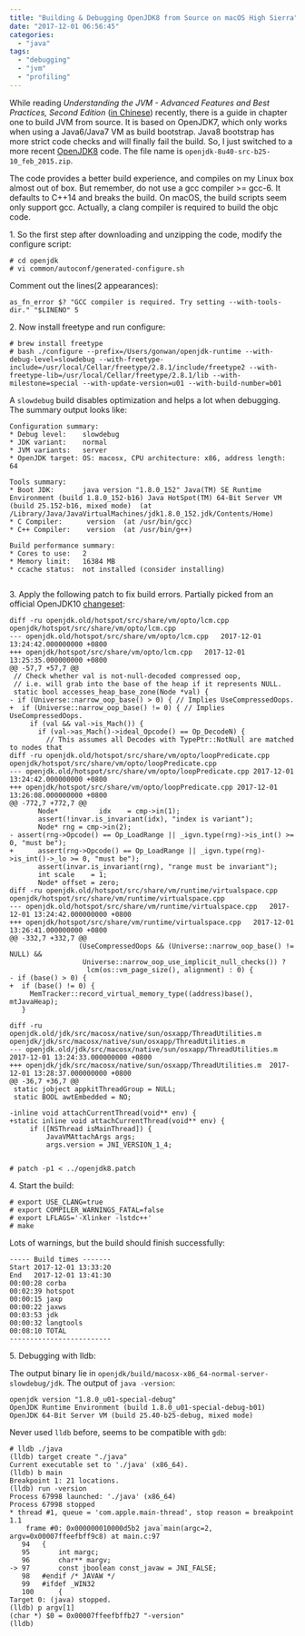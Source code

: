```yaml
---
title: "Building & Debugging OpenJDK8 from Source on macOS High Sierra"
date: "2017-12-01 06:56:45"
categories: 
  - "java"
tags: 
  - "debugging"
  - "jvm"
  - "profiling"
---
```


While reading _Understanding the JVM - Advanced Features and Best Practices, Second Edition_ ([in Chinese](https://www.amazon.cn/dp/B00D2ID4PK/)) recently, there is a guide in chapter one to build JVM from source. It is based on OpenJDK7, which only works when using a Java6/Java7 VM as build bootstrap. Java8 bootstrap has more strict code checks and will finally fail the build. So, I just switched to a more recent [OpenJDK8](http://jdk.java.net/java-se-ri/8) code. The file name is `openjdk-8u40-src-b25-10_feb_2015.zip`.

The code provides a better build experience, and compiles on my Linux box almost out of box. But remember, do not use a gcc compiler >= gcc-6. It defaults to C++14 and breaks the build. On macOS, the build scripts seem only support gcc. Actually, a clang compiler is required to build the objc code.

1\. So the first step after downloading and unzipping the code, modify the configure script:

```
# cd openjdk
# vi common/autoconf/generated-configure.sh
```

Comment out the lines(2 appearances):

```
as_fn_error $? "GCC compiler is required. Try setting --with-tools-dir." "$LINENO" 5
```

2\. Now install freetype and run configure:

```
# brew install freetype
# bash ./configure --prefix=/Users/gonwan/openjdk-runtime --with-debug-level=slowdebug --with-freetype-include=/usr/local/Cellar/freetype/2.8.1/include/freetype2 --with-freetype-lib=/usr/local/Cellar/freetype/2.8.1/lib --with-milestone=special --with-update-version=u01 --with-build-number=b01
```

A `slowdebug` build disables optimization and helps a lot when debugging. The summary output looks like:

```
Configuration summary:
* Debug level:    slowdebug
* JDK variant:    normal
* JVM variants:   server
* OpenJDK target: OS: macosx, CPU architecture: x86, address length: 64

Tools summary:
* Boot JDK:       java version "1.8.0_152" Java(TM) SE Runtime Environment (build 1.8.0_152-b16) Java HotSpot(TM) 64-Bit Server VM (build 25.152-b16, mixed mode)  (at /Library/Java/JavaVirtualMachines/jdk1.8.0_152.jdk/Contents/Home)
* C Compiler:      version  (at /usr/bin/gcc)
* C++ Compiler:    version  (at /usr/bin/g++)

Build performance summary:
* Cores to use:   2
* Memory limit:   16384 MB
* ccache status:  not installed (consider installing)


```

3\. Apply the following patch to fix build errors. Partially picked from an official OpenJDK10 [changeset](http://hg.openjdk.java.net/jdk10/jdk10/hotspot/rev/316854ef2fa2):

```
diff -ru openjdk.old/hotspot/src/share/vm/opto/lcm.cpp openjdk/hotspot/src/share/vm/opto/lcm.cpp
--- openjdk.old/hotspot/src/share/vm/opto/lcm.cpp	2017-12-01 13:24:42.000000000 +0800
+++ openjdk/hotspot/src/share/vm/opto/lcm.cpp	2017-12-01 13:25:35.000000000 +0800
@@ -57,7 +57,7 @@
 // Check whether val is not-null-decoded compressed oop,
 // i.e. will grab into the base of the heap if it represents NULL.
 static bool accesses_heap_base_zone(Node *val) {
- if (Universe::narrow_oop_base() > 0) { // Implies UseCompressedOops.
+  if (Universe::narrow_oop_base() != 0) { // Implies UseCompressedOops.
     if (val && val->is_Mach()) {
       if (val->as_Mach()->ideal_Opcode() == Op_DecodeN) {
         // This assumes all Decodes with TypePtr::NotNull are matched to nodes that
diff -ru openjdk.old/hotspot/src/share/vm/opto/loopPredicate.cpp openjdk/hotspot/src/share/vm/opto/loopPredicate.cpp
--- openjdk.old/hotspot/src/share/vm/opto/loopPredicate.cpp	2017-12-01 13:24:42.000000000 +0800
+++ openjdk/hotspot/src/share/vm/opto/loopPredicate.cpp	2017-12-01 13:26:08.000000000 +0800
@@ -772,7 +772,7 @@
       Node*          idx    = cmp->in(1);
       assert(!invar.is_invariant(idx), "index is variant");
       Node* rng = cmp->in(2);
- assert(rng->Opcode() == Op_LoadRange || _igvn.type(rng)->is_int() >= 0, "must be");
+      assert(rng->Opcode() == Op_LoadRange || _igvn.type(rng)->is_int()->_lo >= 0, "must be");
       assert(invar.is_invariant(rng), "range must be invariant");
       int scale    = 1;
       Node* offset = zero;
diff -ru openjdk.old/hotspot/src/share/vm/runtime/virtualspace.cpp openjdk/hotspot/src/share/vm/runtime/virtualspace.cpp
--- openjdk.old/hotspot/src/share/vm/runtime/virtualspace.cpp	2017-12-01 13:24:42.000000000 +0800
+++ openjdk/hotspot/src/share/vm/runtime/virtualspace.cpp	2017-12-01 13:26:41.000000000 +0800
@@ -332,7 +332,7 @@
                 (UseCompressedOops && (Universe::narrow_oop_base() != NULL) &&
                  Universe::narrow_oop_use_implicit_null_checks()) ?
                   lcm(os::vm_page_size(), alignment) : 0) {
- if (base() > 0) {
+  if (base() != 0) {
     MemTracker::record_virtual_memory_type((address)base(), mtJavaHeap);
   }
 
diff -ru openjdk.old/jdk/src/macosx/native/sun/osxapp/ThreadUtilities.m openjdk/jdk/src/macosx/native/sun/osxapp/ThreadUtilities.m
--- openjdk.old/jdk/src/macosx/native/sun/osxapp/ThreadUtilities.m	2017-12-01 13:24:33.000000000 +0800
+++ openjdk/jdk/src/macosx/native/sun/osxapp/ThreadUtilities.m	2017-12-01 13:28:37.000000000 +0800
@@ -36,7 +36,7 @@
 static jobject appkitThreadGroup = NULL;
 static BOOL awtEmbedded = NO;
 
-inline void attachCurrentThread(void** env) {
+static inline void attachCurrentThread(void** env) {
     if ([NSThread isMainThread]) {
         JavaVMAttachArgs args;
         args.version = JNI_VERSION_1_4;


```

```
# patch -p1 < ../openjdk8.patch
```

4\. Start the build:

```
# export USE_CLANG=true
# export COMPILER_WARNINGS_FATAL=false
# export LFLAGS='-Xlinker -lstdc++'
# make
```

Lots of warnings, but the build should finish successfully:

```
----- Build times -------
Start 2017-12-01 13:33:20
End   2017-12-01 13:41:30
00:00:28 corba
00:02:39 hotspot
00:00:15 jaxp
00:00:22 jaxws
00:03:53 jdk
00:00:32 langtools
00:08:10 TOTAL
-------------------------
```

5\. Debugging with lldb:

The output binary lie in `openjdk/build/macosx-x86_64-normal-server-slowdebug/jdk`. The output of `java -version`:

```
openjdk version "1.8.0_u01-special-debug"
OpenJDK Runtime Environment (build 1.8.0_u01-special-debug-b01)
OpenJDK 64-Bit Server VM (build 25.40-b25-debug, mixed mode)
```

Never used `lldb` before, seems to be compatible with `gdb`:

```
# lldb ./java
(lldb) target create "./java"
Current executable set to './java' (x86_64).
(lldb) b main
Breakpoint 1: 21 locations.
(lldb) run -version
Process 67998 launched: './java' (x86_64)
Process 67998 stopped
* thread #1, queue = 'com.apple.main-thread', stop reason = breakpoint 1.1
    frame #0: 0x000000010000d5b2 java`main(argc=2, argv=0x00007ffeefbff9c8) at main.c:97
   94  	{
   95  	    int margc;
   96  	    char** margv;
-> 97  	    const jboolean const_javaw = JNI_FALSE;
   98  	#endif /* JAVAW */
   99  	#ifdef _WIN32
   100 	    {
Target 0: (java) stopped.
(lldb) p argv[1]
(char *) $0 = 0x00007ffeefbffb27 "-version"
(lldb)
```
